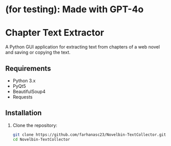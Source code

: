 # (for testing): Made with GPT-4o

# Chapter Text Extractor

A Python GUI application for extracting text from chapters of a web novel and saving or copying the text.

## Requirements

- Python 3.x
- PyQt5
- BeautifulSoup4
- Requests

## Installation

1. Clone the repository:
   ```sh
   git clone https://github.com/farhanasc23/Novelbin-TextCollector.git
   cd Novelbin-TextCollector
